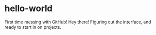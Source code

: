 # hello-world
First time messing with GitHub!
Hey there! Figuring out the interface, and ready to start in on projects.
